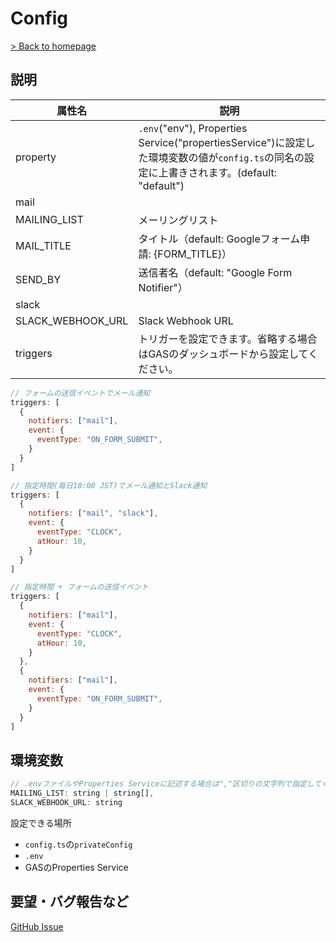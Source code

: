 # Config

[> Back to homepage](../README.md)

## 説明

| 属性名 | 説明 |
| - | - |
| property | `.env`("env"), Properties Service("propertiesService")に設定した環境変数の値が`config.ts`の同名の設定に上書きされます。(default: "default") |
| mail |  |
| MAILING_LIST | メーリングリスト |
| MAIL_TITLE | タイトル（default: Googleフォーム申請: {FORM_TITLE}） |
| SEND_BY | 送信者名（default: "Google Form Notifier"） |
| slack |  |
| SLACK_WEBHOOK_URL | Slack Webhook URL |
| triggers | トリガーを設定できます。省略する場合はGASのダッシュボードから設定してください。|

```js
// フォームの送信イベントでメール通知
triggers: [
  {
    notifiers: ["mail"],
    event: {
      eventType: "ON_FORM_SUBMIT",
    }
  }
]

// 指定時間(毎日10:00 JST)でメール通知とSlack通知
triggers: [
  {
    notifiers: ["mail", "slack"],
    event: {
      eventType: "CLOCK",
      atHour: 10,
    }
  }
]

// 指定時間 + フォームの送信イベント
triggers: [
  {
    notifiers: ["mail"],
    event: {
      eventType: "CLOCK",
      atHour: 10,
    }
  },
  {
    notifiers: ["mail"],
    event: {
      eventType: "ON_FORM_SUBMIT",
    }
  }
]
```

## 環境変数

```js
// .envファイルやProperties Serviceに記述する場合は","区切りの文字列で指定してください
MAILING_LIST: string | string[], 
SLACK_WEBHOOK_URL: string
```

設定できる場所

- `config.ts`の`privateConfig`
- `.env`
- GASのProperties Service

## 要望・バグ報告など

[GitHub Issue](https://github.com/x7ddf74479jn5/google-form-notification/issue)
